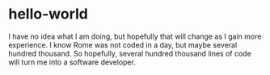 # hello-world

I have no idea what I am doing, but hopefully that will change as I gain more experience.
I know Rome was not coded in a day, but maybe several hundred thousand.
So hopefully, several hundred thousand lines of code will turn me into a software developer.
